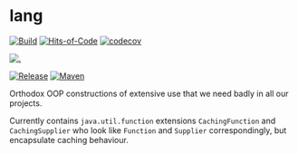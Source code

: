 # lang

[![Build](https://github.com/arsysop/lang/workflows/Java%20CI/badge.svg)](https://github.com/arsysop/lang/actions?query=workflow%3A%22Java+CI%22)
[![Hits-of-Code](https://hitsofcode.com/github/arsysop/lang)](https://hitsofcode.com/view/github/arsysop/lang)
[![codecov](https://codecov.io/gh/arsysop/lang/branch/master/graph/badge.svg)](https://codecov.io/gh/arsysop/lang)

[![.](https://img.shields.io/badge/License-MIT-brightgreen.svg)](https://github.com/arsysop/lang/blob/master/LICENSE)

[![Release](https://img.shields.io/badge/Release-Latest%200.1-teal.svg)](https://github.com/arsysop/lang/releases/latest)
[![Maven](https://img.shields.io/badge/Maven-ru.arsysop.lang%200.1-teal.svg)](https://mvnrepository.com/artifact/ru.arsysop.lang/lang/0.1)

Orthodox OOP constructions of extensive use that we need badly in all our projects.

Currently contains `java.util.function` extensions `CachingFunction` and `CachingSupplier` 
who look like `Function` and `Supplier` correspondingly, but encapsulate caching behaviour.

   

